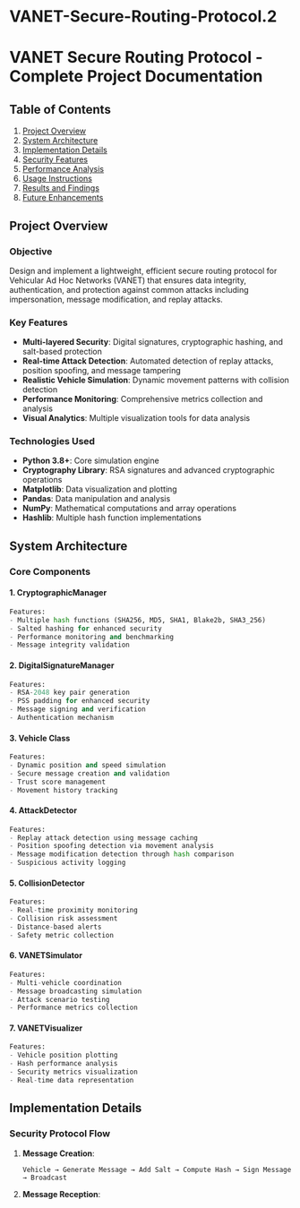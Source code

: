 # VANET-Secure-Routing-Protocol.2
# VANET Secure Routing Protocol - Complete Project Documentation

## Table of Contents
1. [Project Overview](#project-overview)
2. [System Architecture](#system-architecture)
3. [Implementation Details](#implementation-details)
4. [Security Features](#security-features)
5. [Performance Analysis](#performance-analysis)
6. [Usage Instructions](#usage-instructions)
7. [Results and Findings](#results-and-findings)
8. [Future Enhancements](#future-enhancements)

## Project Overview

### Objective
Design and implement a lightweight, efficient secure routing protocol for Vehicular Ad Hoc Networks (VANET) that ensures data integrity, authentication, and protection against common attacks including impersonation, message modification, and replay attacks.

### Key Features
- **Multi-layered Security**: Digital signatures, cryptographic hashing, and salt-based protection
- **Real-time Attack Detection**: Automated detection of replay attacks, position spoofing, and message tampering
- **Realistic Vehicle Simulation**: Dynamic movement patterns with collision detection
- **Performance Monitoring**: Comprehensive metrics collection and analysis
- **Visual Analytics**: Multiple visualization tools for data analysis

### Technologies Used
- **Python 3.8+**: Core simulation engine
- **Cryptography Library**: RSA signatures and advanced cryptographic operations
- **Matplotlib**: Data visualization and plotting
- **Pandas**: Data manipulation and analysis
- **NumPy**: Mathematical computations and array operations
- **Hashlib**: Multiple hash function implementations

## System Architecture

### Core Components

#### 1. CryptographicManager
```python
Features:
- Multiple hash functions (SHA256, MD5, SHA1, Blake2b, SHA3_256)
- Salted hashing for enhanced security
- Performance monitoring and benchmarking
- Message integrity validation
```

#### 2. DigitalSignatureManager
```python
Features:
- RSA-2048 key pair generation
- PSS padding for enhanced security
- Message signing and verification
- Authentication mechanism
```

#### 3. Vehicle Class
```python
Features:
- Dynamic position and speed simulation
- Secure message creation and validation
- Trust score management
- Movement history tracking
```

#### 4. AttackDetector
```python
Features:
- Replay attack detection using message caching
- Position spoofing detection via movement analysis
- Message modification detection through hash comparison
- Suspicious activity logging
```

#### 5. CollisionDetector
```python
Features:
- Real-time proximity monitoring
- Collision risk assessment
- Distance-based alerts
- Safety metric collection
```

#### 6. VANETSimulator
```python
Features:
- Multi-vehicle coordination
- Message broadcasting simulation
- Attack scenario testing
- Performance metrics collection
```

#### 7. VANETVisualizer
```python
Features:
- Vehicle position plotting
- Hash performance analysis
- Security metrics visualization
- Real-time data representation
```

## Implementation Details

### Security Protocol Flow

1. **Message Creation**:
   ```
   Vehicle → Generate Message → Add Salt → Compute Hash → Sign Message → Broadcast
   ```

2. **Message Reception**:
